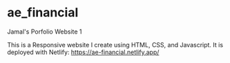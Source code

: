 # ae_financial
Jamal's Porfolio Website 1

This is a Responsive website I create using HTML, CSS, and Javascript. 
It is deployed with Netlify: https://ae-financial.netlify.app/
